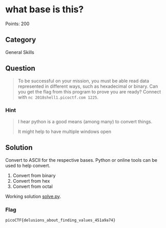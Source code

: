 # what base is this?
Points: 200

## Category
General Skills

## Question
>To be successful on your mission, you must be able read data represented in different ways, such as hexadecimal or binary. Can you get the flag from this program to prove you are ready? Connect with `nc 2018shell1.picoctf.com 1225`. 

### Hint
>I hear python is a good means (among many) to convert things.
>
>It might help to have multiple windows open

## Solution
Convert to ASCII for the respective bases. Python or online tools can be used to help convert.

1. Convert from binary
2. Convert from hex
3. Convert from octal

Working solution [solve.py](solution/solve.py).

### Flag
`picoCTF{delusions_about_finding_values_451a9a74}`

